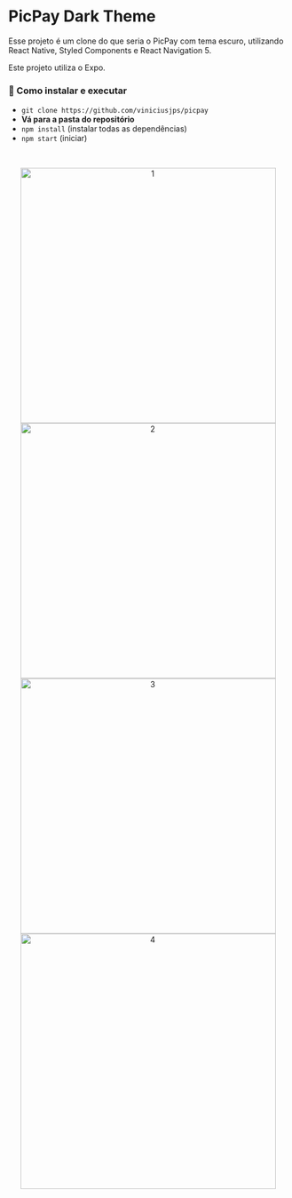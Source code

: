 # PicPay Dark Theme


<p> Esse projeto é um clone do que seria o PicPay com tema escuro, utilizando React Native, Styled Components e React Navigation 5.</p>

<p>Este projeto utiliza o Expo.</p>

### :rocket: Como instalar e executar
- `git clone https://github.com/viniciusjps/picpay`
- **Vá para a pasta do repositório**
-  `npm install` (instalar todas as dependências)
- `npm start` (iniciar)
<br>
<p align="center">
  <img alt="1" height="460px" src="https://i.imgur.com/IPVpNTL.jpg">
  <img alt="2" height="460px" src="https://i.imgur.com/5r3Wr4l.jpg">
  <img alt="3" height="460px" src="https://i.imgur.com/TLEipQw.jpg">
  <img alt="4" height="460px" src="https://i.imgur.com/hwL6kDI.jpg">
</p>
